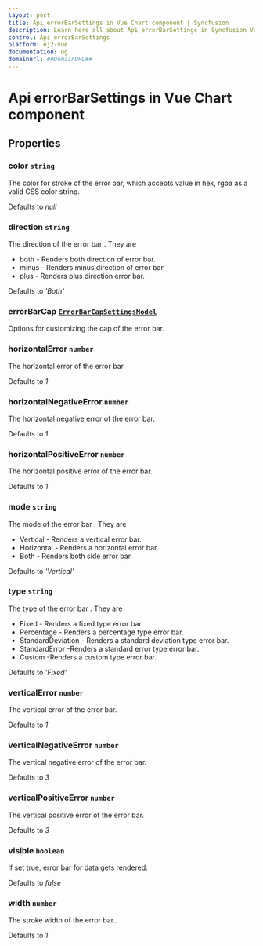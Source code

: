 ```yaml
---
layout: post
title: Api errorBarSettings in Vue Chart component | Syncfusion
description: Learn here all about Api errorBarSettings in Syncfusion Vue Chart component of Syncfusion Essential JS 2 and more.
control: Api errorBarSettings 
platform: ej2-vue
documentation: ug
domainurl: ##DomainURL##
---
```


# Api errorBarSettings in Vue Chart component

## Properties

### color `string`

 The color for stroke of the error bar, which accepts value in hex, rgba as a valid CSS color string.

Defaults to *null*

### direction `string`

The direction of the error bar . They are
* both -  Renders both direction of error bar.
* minus - Renders minus direction of error bar.
* plus - Renders plus direction error bar.

Defaults to *'Both'*

### errorBarCap [`ErrorBarCapSettingsModel`](https://ej2.syncfusion.com/vue/documentation/api-errorBarCapSettingsModel.html)

Options for customizing the cap of the error bar.

### horizontalError `number`

The horizontal error of the error bar.

Defaults to *1*

### horizontalNegativeError `number`

The horizontal negative error of the error bar.

Defaults to *1*

### horizontalPositiveError `number`

The horizontal positive error of the error bar.

Defaults to *1*

### mode `string`

The mode of the error bar . They are
* Vertical -  Renders a vertical error bar.
* Horizontal - Renders a horizontal error bar.
* Both - Renders both side error bar.

Defaults to *'Vertical'*

### type `string`

The type of the error bar . They are
* Fixed -  Renders a fixed type error bar.
* Percentage - Renders a percentage type error bar.
* StandardDeviation - Renders a standard deviation type error bar.
* StandardError -Renders a standard error type error bar.
* Custom -Renders a custom type error bar.

Defaults to *'Fixed'*

### verticalError `number`

The vertical error of the error bar.

Defaults to *1*

### verticalNegativeError `number`

The vertical negative error of the error bar.

Defaults to *3*

### verticalPositiveError `number`

The vertical positive error of the error bar.

Defaults to *3*

### visible `boolean`

If set true, error bar for data gets rendered.

Defaults to *false*

### width `number`

The stroke width of the error bar..

Defaults to *1*
